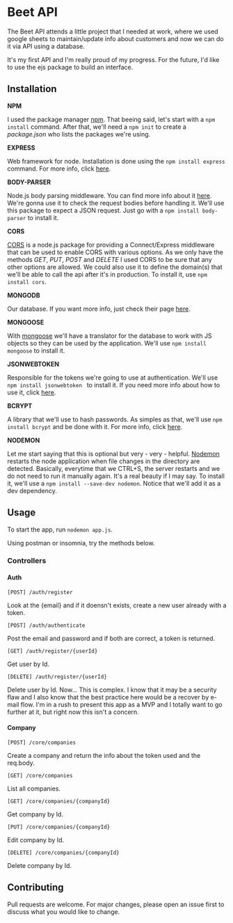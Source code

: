 # Beet API

The Beet API attends a little project that I needed at work, where we used google sheets to maintain/update info about customers and now we can do it via API using a database. 

It's my first API and I'm really proud of my progress. 
For the future, I'd like to use the ejs package to build an interface. 

## Installation

**NPM**

I used the package manager [npm](https://www.npmjs.com/). That beeing said, let's start with a `npm install` command. After that, we'll need a `npm init` to create a *package.json* who lists the packages we're using.

**EXPRESS**

Web framework for node. Installation is done using the `npm install express` command. For more info, click [here](https://www.npmjs.com/package/express).

**BODY-PARSER**

Node.js body parsing middleware. You can find more info about it [here](https://www.npmjs.com/package/body-parser). We're gonna use it to check the request bodies before handling it. We'll use this package to expect a JSON request. Just go with a `npm install body-parser` to install it. 

**CORS**

[CORS](https://www.npmjs.com/package/cors) is a node.js package for providing a Connect/Express middleware that can be used to enable CORS with various options. As we only have the methods *GET*, *PUT*, *POST* and *DELETE* I used CORS to be sure that any other options are allowed. We could also use it to define the domain(s) that we'll be able to call the api after it's in production. To install it, use `npm install cors`.


**MONGODB**

Our database. If you want more info, just check their page [here](https://www.mongodb.com/).

**MONGOOSE**

With [mongoose](https://mongoosejs.com/) we'll have a translator for the database to work with JS objects so they can be used by the application. We'll use `npm install mongoose` to install it. 

**JSONWEBTOKEN**

Responsible for the tokens we're going to use at authentication. We'll use `npm install jsonwebtoken ` to install it. If you need more info about how to use it, click [here](https://www.npmjs.com/package/jsonwebtoken).

**BCRYPT**

A library that we'll use to hash passwords. As simples as that, we'll use `npm install bcrypt` and be done with it. For more info, click [here](https://www.npmjs.com/package/bcrypt).

**NODEMON**

Let me start saying that this is optional but very - very - helpful. [Nodemon](https://www.npmjs.com/package/nodemon) restarts the node application when file changes in the directory are detected. Basically, everytime that we CTRL+S, the server restarts and we do not need to run it manually again. It's a real beauty if I may say. To install it, we'll use a `npm install --save-dev nodemon`. Notice that we'll add it as a dev dependency. 


## Usage

To start the app, run `nodemon app.js`.

Using postman or insomnia, try the methods below.

### Controllers

#### Auth

`
[POST]
/auth/register
`

Look at the {email} and if it doensn't exists, create a new user already with a token. 

`
[POST]
/auth/authenticate 
`

Post the email and password and if both are correct, a token is returned. 

`
[GET]
/auth/register/{userId}
`

Get user by Id. 

``
[DELETE]
/auth/register/{userId}
``

Delete user by Id. 
Now... This is complex. I know that it may be a security flaw and I also know that the best practice here would be a recover by e-mail flow. I'm in a rush to present this app as a MVP and I totally want to go further at it, but right now this isn't a concern. 

#### Company

`
[POST]
/core/companies
`

Create a company and return the info about the token used and the req.body. 

`
[GET]
/core/companies
`

List all companies. 

`
[GET]
/core/companies/{companyId}
`

Get company by Id. 

``
[PUT]
/core/companies/{companyId}
``

Edit company by Id. 

``
[DELETE]
/core/companies/{companyId}
``

Delete company by Id.

## Contributing
Pull requests are welcome. For major changes, please open an issue first to discuss what you would like to change.
